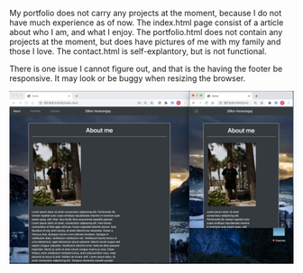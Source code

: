 My portfolio does not carry any projects at the moment, because I do not have much experience as of now. The index.html page consist of a article about who I am, and what I enjoy. The portfolio.html does not contain any projects at the moment, but does have pictures of me with my family and those I love. The contact.html is self-explantory, but is not functional. 

There is one issue I cannot figure out, and that is the having the footer be responsive. It may look or be buggy when resizing the browser. 

![HTMLCSS](CSS/images/aboutMe.png)
